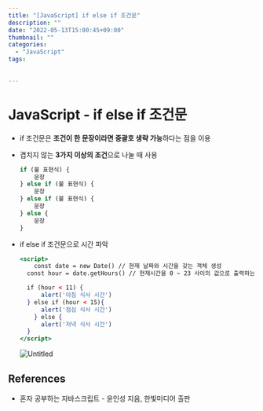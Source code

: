 ```yaml
---
title: "[JavaScript] if else if 조건문"
description: ""
date: "2022-05-13T15:00:45+09:00"
thumbnail: ""
categories:
  - "JavaScript"
tags:
 

---
```

<!--more-->
# JavaScript - if else if 조건문

- if 조건문은 **조건이 한 문장이라면 중괄호 생략 가능**하다는 점을 이용
- 겹치지 않는 **3가지 이상의 조건**으로 나눌 때 사용
    
    ```jsx
    if (불 표현식) {
    	문장
    } else if (불 표현식) {
    	문장
    } else if (불 표현식) {
    	문장
    } else {
    	문장
    }
    ```
    
- if else if 조건문으로 시간 파악
    
    ```jsx
    <script>
    	const date = new Date() // 현재 날짜와 시간을 갖는 객체 생성
      const hour = date.getHours() // 현재시간을 0 ~ 23 사이의 값으로 출력하는 메소드
    
      if (hour < 11) {
    	  alert('아침 식사 시간')
      } else if (hour < 15){
    	  alert('점심 식사 시간')
    	} else {
    	  alert('저녁 식사 시간')
      }
    </script>
    ```
    
    ![Untitled](/images/lang_javascript/JavaScript_if_else_if_조건문/Untitled.png)
    

## References

- 혼자 공부하는 자바스크립트 - 윤인성 지음, 한빛미디어 출판